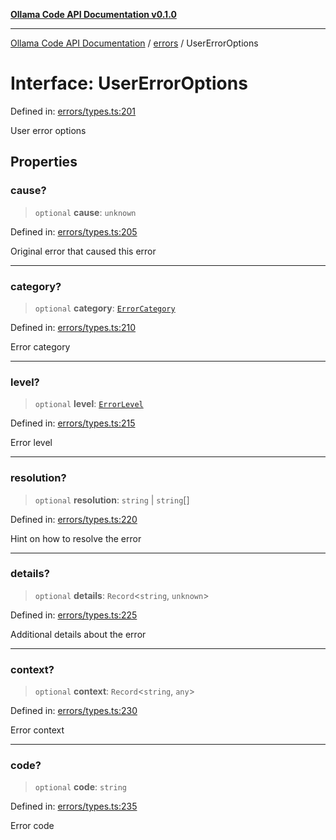 [**Ollama Code API Documentation v0.1.0**](../../README.md)

***

[Ollama Code API Documentation](../../modules.md) / [errors](../README.md) / UserErrorOptions

# Interface: UserErrorOptions

Defined in: [errors/types.ts:201](https://github.com/erichchampion/ollama-code/blob/3fe0ce113b10803e1393cbc2fdc48d5134e8d686/ollama-code/src/errors/types.ts#L201)

User error options

## Properties

### cause?

> `optional` **cause**: `unknown`

Defined in: [errors/types.ts:205](https://github.com/erichchampion/ollama-code/blob/3fe0ce113b10803e1393cbc2fdc48d5134e8d686/ollama-code/src/errors/types.ts#L205)

Original error that caused this error

***

### category?

> `optional` **category**: [`ErrorCategory`](../enumerations/ErrorCategory.md)

Defined in: [errors/types.ts:210](https://github.com/erichchampion/ollama-code/blob/3fe0ce113b10803e1393cbc2fdc48d5134e8d686/ollama-code/src/errors/types.ts#L210)

Error category

***

### level?

> `optional` **level**: [`ErrorLevel`](../enumerations/ErrorLevel.md)

Defined in: [errors/types.ts:215](https://github.com/erichchampion/ollama-code/blob/3fe0ce113b10803e1393cbc2fdc48d5134e8d686/ollama-code/src/errors/types.ts#L215)

Error level

***

### resolution?

> `optional` **resolution**: `string` \| `string`[]

Defined in: [errors/types.ts:220](https://github.com/erichchampion/ollama-code/blob/3fe0ce113b10803e1393cbc2fdc48d5134e8d686/ollama-code/src/errors/types.ts#L220)

Hint on how to resolve the error

***

### details?

> `optional` **details**: `Record`\<`string`, `unknown`\>

Defined in: [errors/types.ts:225](https://github.com/erichchampion/ollama-code/blob/3fe0ce113b10803e1393cbc2fdc48d5134e8d686/ollama-code/src/errors/types.ts#L225)

Additional details about the error

***

### context?

> `optional` **context**: `Record`\<`string`, `any`\>

Defined in: [errors/types.ts:230](https://github.com/erichchampion/ollama-code/blob/3fe0ce113b10803e1393cbc2fdc48d5134e8d686/ollama-code/src/errors/types.ts#L230)

Error context

***

### code?

> `optional` **code**: `string`

Defined in: [errors/types.ts:235](https://github.com/erichchampion/ollama-code/blob/3fe0ce113b10803e1393cbc2fdc48d5134e8d686/ollama-code/src/errors/types.ts#L235)

Error code
